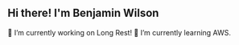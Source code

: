 ## Hi there! I'm Benjamin Wilson
🔭 I’m currently working on Long Rest!
🌱 I’m currently learning AWS.

<!--
**bmodestow/bmodestow** is a ✨ _special_ ✨ repository because its `README.md` (this file) appears on your GitHub profile.

Here are some ideas to get you started:

 🔭 I’m currently working on Long Rest!
 🌱 I’m currently learning AWS.
-->
